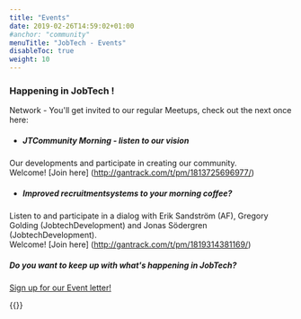 ```yaml
---
title: "Events"
date: 2019-02-26T14:59:02+01:00
#anchor: "community"
menuTitle: "JobTech - Events"
disableToc: true
weight: 10
---
```


### Happening in JobTech !

Network - You'll get invited to our regular Meetups, check out the next once here:  

* ##### JTCommunity Morning - listen to our vision  
Our developments and participate in creating our community.  
Welcome! [Join here] (http://gantrack.com/t/pm/1813725696977/)

* ##### Improved recruitmentsystems to your morning coffee?  
Listen to and participate in a dialog with Erik Sandström (AF), Gregory Golding (JobtechDevelopment) and Jonas Södergren (JobtechDevelopment).  
Welcome! [Join here] (http://gantrack.com/t/pm/1819314381169/)


  



##### Do you want to keep up with what's happening in JobTech?
[Sign up for our Event letter!](https://gansub.com/s/oeGL7cn4Km/)

{{<twitter >}}

